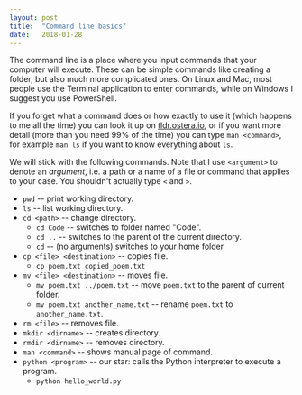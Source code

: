 ```yaml
---
layout: post
title:  "Command line basics"
date:   2018-01-28
---
```


The command line is a place where you input commands that your computer will execute. These can be simple commands like
creating a folder, but also much more complicated ones. On Linux and Mac, most people use the Terminal application to
enter commands, while on Windows I suggest you use PowerShell.

If you forget what a command does or how exactly to use it (which happens to me all the time) you can look it up on
[tldr.ostera.io](https://tldr.ostera.io), or if you want more detail (more than you need 99% of the time) you can
type `man <command>`, for example `man ls` if you want to know everything about `ls`.

We will stick with the following commands. Note that I use `<argument>` to denote an *argument*, i.e. a path or a name
of a file or command that applies to your case. You shouldn't actually type `<` and `>`.

- `pwd` -- print working directory.
- `ls` -- list working directory.
- `cd <path>` -- change directory.
  * `cd Code` -- switches to folder named "Code".
  * `cd ..` -- switches to the parent of the current directory.
  * `cd` -- (no arguments) switches to your home folder
- `cp <file> <destination>` -- copies file.
  * `cp poem.txt copied_poem.txt`
- `mv <file> <destination>` -- moves file.
  * `mv poem.txt ../poem.txt` -- move `poem.txt` to the parent of current folder.
  * `mv poem.txt another_name.txt` -- rename `poem.txt` to `another_name.txt`.
- `rm <file>` -- removes file.
- `mkdir <dirname>` -- creates directory.
- `rmdir <dirname>` -- removes directory.
- `man <command>` -- shows manual page of command.
- `python <program>` -- our star: calls the Python interpreter to execute a program.
  * `python hello_world.py`
